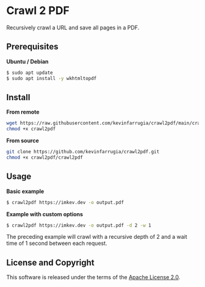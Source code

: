 # Crawl 2 PDF
Recursively crawl a URL and save all pages in a PDF.

## Prerequisites

**Ubuntu / Debian**
```sh
$ sudo apt update
$ sudo apt install -y wkhtmltopdf
```

## Install

**From remote**
```sh
wget https://raw.githubusercontent.com/kevinfarrugia/crawl2pdf/main/crawl2pdf
chmod +x crawl2pdf
```

**From source**
```sh
git clone https://github.com/kevinfarrugia/crawl2pdf.git
chmod +x crawl2pdf/crawl2pdf
```

## Usage

**Basic example**
```sh
$ crawl2pdf https://imkev.dev -o output.pdf
```

**Example with custom options**
```sh
$ crawl2pdf https://imkev.dev -o output.pdf -d 2 -w 1
```

The preceding example will crawl with a recursive depth of 2 and a wait time of 1 second between each request.

## License and Copyright

This software is released under the terms of the [Apache License 2.0](https://github.com/kevinfarrugia/crawl2pdf/blob/main/LICENSE).
